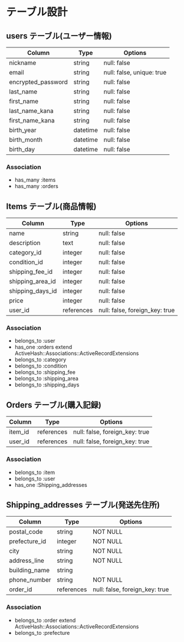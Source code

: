 # テーブル設計

## users テーブル(ユーザー情報)

| Column             | Type       | Options                   |
|--------------------|------------|---------------------------|
| nickname           | string     | null: false               |
| email              | string     | null: false, unique: true |
| encrypted_password | string     | null: false               |
| last_name          | string     | null: false               |
| first_name         | string     | null: false               |
| last_name_kana     | string     | null: false               |
| first_name_kana    | string     | null: false               |
| birth_year         | datetime   | null: false               |
| birth_month        | datetime   | null: false               |
| birth_day          | datetime   | null: false               |


### Association

* has_many :items
* has_many :orders

## Items テーブル(商品情報)

| Column              | Type       | Options                        |
|---------------------|------------|--------------------------------|
| name                | string     | null: false                    |
| description         | text       | null: false                    |
| category_id         | integer    | null: false                    |
| condition_id        | integer    | null: false                    |
| shipping_fee_id     | integer    | null: false                    |
| shipping_area_id    | integer    | null: false                    |
| shipping_days_id    | integer    | null: false                    |
| price               | integer    | null: false                    |
| user_id             | references | null: false, foreign_key: true |

### Association

- belongs_to :user
- has_one :orders
  extend ActiveHash::Associations::ActiveRecordExtensions
- belongs_to :category
- belongs_to :condition
- belongs_to :shipping_fee
- belongs_to :shipping_area
- belongs_to :shipping_days

## Orders テーブル(購入記録)

| Column            | Type       | Options                        |
|-------------------|------------|--------------------------------|
| item_id           | references | null: false, foreign_key: true |
| user_id           | references | null: false, foreign_key: true |


### Association

- belongs_to :item
- belongs_to :user
- has_one :Shipping_addresses

## Shipping_addresses テーブル(発送先住所)

| Column            | Type       | Options                        |
|-------------------|------------|--------------------------------|
| postal_code       | string     | NOT NULL                       |
| prefecture_id     | integer    | NOT NULL                       |
| city              | string     | NOT NULL                       |
| address_line      | string     | NOT NULL                       |
| building_name     | string     |                                |
| phone_number      | string     | NOT NULL                       |
| order_id          | references | null: false, foreign_key: true |



### Association

- belongs_to :order
  extend ActiveHash::Associations::ActiveRecordExtensions
- belongs_to :prefecture
